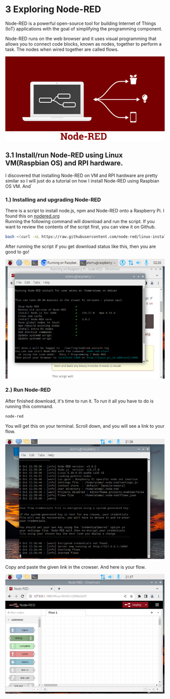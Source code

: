 # 3  Exploring Node-RED
Node-RED is a powerful open-source tool for building Internet of Things (IoT) applications with the goal of simplifying the programming component.  
  
Node-RED runs on the web browser and it uses visual programming that allows you to connect code blocks, known as nodes, together to perform a task. The nodes when wired together are called flows.  
  
![node-red](PIC_nodered/nodered_logo.png)  

## 3.1  Install/run Node-RED using Linux VM(Raspbian OS) and RPI hardware.
I discovered that installing Node-RED on VM and RPI hardware are pretty similar so I will just do a tutorial on how I install Node-RED using Raspbian OS VM. And ่

### 1.) Installing and upgrading Node-RED
There is a script to install node.js, npm and Node-RED onto a Raspberry Pi. I found this on [nodered.org](https://nodered.org/docs/getting-started/raspberrypi)  
Running the following command will download and run the script. If you want to review the contents of the script first, you can view it on Github.  
```bash
bash <(curl -sL https://raw.githubusercontent.com/node-red/linux-installers/master/deb/update-nodejs-and-nodered)
```  
After running the script if you get download status like this, then you are good to go!  
  
![DLnodered](PIC_nodered/nodered_dlstatus.png)  

### 2.) Run Node-RED
After finished download, it's time to run it. To run it all you have to do is running this command.  
```bash
node-red
```  
You will get this on your terminal. Scroll down, and you will see  a link to your flow.  
  
![RUNnodered](PIC_nodered/nodered_run.png)  
  
Copy and paste the given link in the crowser. And here is your flow.  
  
![FLOWnodered](PIC_nodered/nodered_flow.png)  
